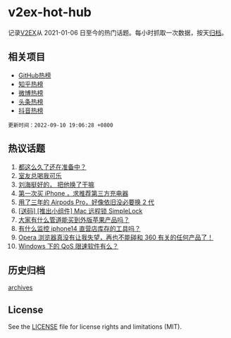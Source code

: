 # v2ex-hot-hub

 记录[V2EX](https://www.v2ex.com/)从 2021-01-06 日至今的热门话题。每小时抓取一次数据，按天[归档](archives)。
 
 ## 相关项目

- [GitHub热榜](https://github.com/snaildev/github-hot-hub)
- [知乎热榜](https://github.com/snaildev/zhihu-hot-hub)
- [微博热榜](https://github.com/snaildev/weibo-hot-hub)
- [头条热榜](https://github.com/snaildev/toutiao-hot-hub)
- [抖音热榜](https://github.com/snaildev/douyin-hot-hub)


 `更新时间：2022-09-10 19:06:28 +0800`

## 热议话题

1. [都这么久了还在准备中？](https://www.v2ex.com/t/878983)
1. [室友总喝我可乐](https://www.v2ex.com/t/878993)
1. [刘海挺好的， 把他换了干嘛](https://www.v2ex.com/t/879058)
1. [第一次买 iPhone ，求推荐第三方充电器](https://www.v2ex.com/t/878996)
1. [用了三年的 Airpods Pro，好像依旧没必要换 2 代](https://www.v2ex.com/t/879052)
1. [[送码] [推出小组件] Mac 远程锁 SimpleLock](https://www.v2ex.com/t/879062)
1. [大家有什么管道能买到外版苹果产品吗？](https://www.v2ex.com/t/879053)
1. [有什么监控 iphone14 直营店库存的工具吗？](https://www.v2ex.com/t/878988)
1. [Opera 浏览器真没有让我失望，再也不能碰和 360 有关的任何产品了！](https://www.v2ex.com/t/879133)
1. [Windows 下的 QoS 限速软件有么？](https://www.v2ex.com/t/878997)

## 历史归档

[archives](archives)

## License

See the [LICENSE](LICENSE) file for license rights and limitations (MIT).

